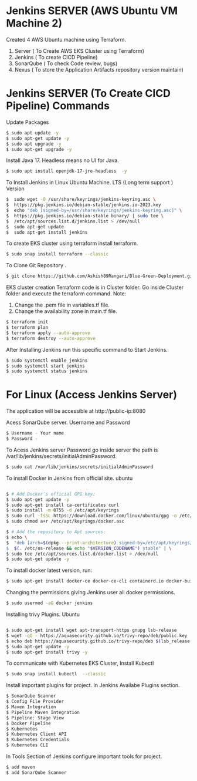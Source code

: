 # Jenkins SERVER (AWS Ubuntu VM Machine 2) 

Created 4 AWS Ubuntu machine using Terraform.

1) Server ( To Create AWS EKS Cluster using Terraform)
2) Jenkins ( To create CICD Pipeline)
3) SonarQube ( To check Code review, bugs)
4) Nexus  ( To store the Application Artifacts repository version maintain)




# Jenkins SERVER (To Create CICD Pipeline) Commands
  

Update Packages 

```bash
$ sudo apt update -y
$ sudo apt-get update -y
$ sudo apt upgrade -y
$ sudo apt-get upgrade -y
```

Install Java 17. Headless means no UI for Java.

```bash
$ sudo apt install openjdk-17-jre-headless  -y

```
To Install Jenkins in Linux Ubuntu Machine. LTS (Long term support ) Version

```bash
$  sudo wget -O /usr/share/keyrings/jenkins-keyring.asc \
$  https://pkg.jenkins.io/debian-stable/jenkins.io-2023.key
$  echo "deb [signed-by=/usr/share/keyrings/jenkins-keyring.asc]" \
$  https://pkg.jenkins.io/debian-stable binary/ | sudo tee \
$  /etc/apt/sources.list.d/jenkins.list > /dev/null
$  sudo apt-get update
$  sudo apt-get install jenkins

```
To create EKS cluster using terraform install terraform.

```bash
$ sudo snap install terraform --classic  
```
To Clone Git Repository .

```bash
$ git clone https://github.com/Ashish89Rangari/Blue-Green-Deployment.git 
```
EKS cluster creation Terraform code is in Cluster folder. Go inside Cluster folder and execute the terraform  command.
Note: 
1) Change the .pem file in variables.tf file.
2) Change the availability zone in main.tf file.

```bash
$ terraform init
$ terraform plan
$ terraform apply --auto-approve
$ terraform destroy --auto-approve
```

After Installing Jenkins run this specific command to Start Jenkins.

```bash
$ sudo systemctl enable jenkins 
$ sudo systemctl start jenkins
$ sudo systemctl status jenkins
```

# For Linux (Access Jenkins Server)
The application will be accessible at http://public-ip:8080

Acess SonarQube server. Username and Password

```bash
$ Username - Your name
$ Password - 
```
To Acess Jenkins server Password go inside server the path is /var/lib/jenkins/secrets/initialAdminPassword.

```bash
$ sudo cat /var/lib/jenkins/secrets/initialAdminPassword

```

To install  Docker in Jenkins from official site. ubuntu

```bash

$ # Add Docker's official GPG key:
$ sudo apt-get update -y
$ sudo apt-get install ca-certificates curl
$ sudo install -m 0755 -d /etc/apt/keyrings
$ sudo curl -fsSL https://download.docker.com/linux/ubuntu/gpg -o /etc/apt/keyrings/docker.asc
$ sudo chmod a+r /etc/apt/keyrings/docker.asc

$ # Add the repository to Apt sources:
$ echo \
$  "deb [arch=$(dpkg --print-architecture) signed-by=/etc/apt/keyrings/docker.asc] https://download.docker.com/linux/ubuntu \
$  $(. /etc/os-release && echo "$VERSION_CODENAME") stable" | \
$ sudo tee /etc/apt/sources.list.d/docker.list > /dev/null
$ sudo apt-get update -y
```

To install docker latest version, run:

```bash
$ sudo apt-get install docker-ce docker-ce-cli containerd.io docker-buildx-plugin docker-compose-plugin

```

Changing the permissions giving Jenkins user all docker permissions.

```bash
$ sudo usermod -aG docker jenkins 
```

Installing trivy Plugins. Ubuntu

```bash

$ sudo apt-get install wget apt-transport-https gnupg lsb-release
$ wget -qO - https://aquasecurity.github.io/trivy-repo/deb/public.key | sudo apt-key add -
$ echo deb https://aquasecurity.github.io/trivy-repo/deb $(lsb_release -sc) main | sudo tee -a /etc/apt/sources.list.d/trivy.list
$ sudo apt-get update -y
$ sudo apt-get install trivy -y

```

To communicate with Kubernetes EKS Cluster, Install Kubectl

```bash
$ sudo snap install kubectl  --classic

```

Install important plugins for project. In Jenkins Availabe Plugins section.

```bash
$ SonarQube Scanner
$ Config File Provider
$ Maven Integration
$ Pipeline Maven Integration
$ Pipeline: Stage View
$ Docker Pipeline
$ Kubernetes
$ Kubernetes Client API
$ Kubernetes Credentials
$ Kubernetes CLI
```

In Tools Section of Jenkins configure important tools for project. 

```bash
$ add maven
$ add SonarQube Scanner
```
